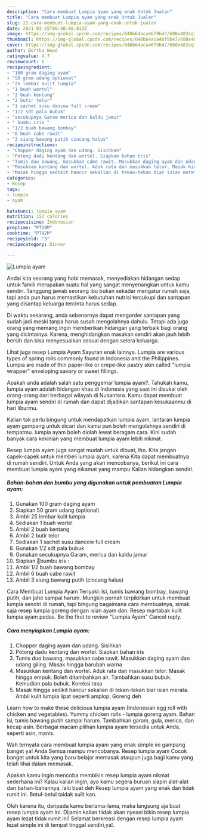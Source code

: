 ```yaml
---
description: "Cara membuat Lumpia ayam yang enak Untuk Jualan"
title: "Cara membuat Lumpia ayam yang enak Untuk Jualan"
slug: 22-cara-membuat-lumpia-ayam-yang-enak-untuk-jualan
date: 2021-03-25T00:48:08.013Z
image: https://img-global.cpcdn.com/recipes/040b64aca46f9b47/680x482cq70/lumpia-ayam-foto-resep-utama.jpg
thumbnail: https://img-global.cpcdn.com/recipes/040b64aca46f9b47/680x482cq70/lumpia-ayam-foto-resep-utama.jpg
cover: https://img-global.cpcdn.com/recipes/040b64aca46f9b47/680x482cq70/lumpia-ayam-foto-resep-utama.jpg
author: Bertha Wood
ratingvalue: 4.7
reviewcount: 6
recipeingredient:
- "100 gram daging ayam"
- "50 gram udang optional"
- "25 lembar kulit lumpia"
- "1 buah wortel"
- "2 buah kentang"
- "2 butir telor"
- "1 sachet susu dancow full cream"
- "1/2 sdt pala bubuk"
- "secukupnya Garam merica dan kaldu jamur"
- " bumbu iris "
- "1/2 buah bawang bombay"
- "6 buah cabe rawit"
- "3 siung bawang putih cincang halus"
recipeinstructions:
- "Chopper daging ayam dan udang. Sisihkan"
- "Potong dadu kentang dan wortel. Siapkan bahan iris"
- "Tumis duo bawang, masukkan cabe rawit. Masukkan daging ayam dan udang giling. Masak hingga barubah warna"
- "Masukkan kentang dan wortel. Aduk rata dan masukkan telor. Masak hingga empuk. Boleh ditambahkan air. Tambahkan susu bubuk. Kemudian pala bubuk. Koreksi rasa"
- "Masak hingga sedikit hancur sekalian di tekan-tekan biar isian merata. Ambil kulit lumpia lipat seperti amplop. Goreng deh"
categories:
- Resep
tags:
- lumpia
- ayam

katakunci: lumpia ayam 
nutrition: 152 calories
recipecuisine: Indonesian
preptime: "PT19M"
cooktime: "PT42M"
recipeyield: "3"
recipecategory: Dinner

---
```



![Lumpia ayam](https://img-global.cpcdn.com/recipes/040b64aca46f9b47/680x482cq70/lumpia-ayam-foto-resep-utama.jpg)

Andai kita seorang yang hobi memasak, menyediakan hidangan sedap untuk famili merupakan suatu hal yang sangat menyenangkan untuk kamu sendiri. Tanggung jawab seorang ibu bukan sekadar mengatur rumah saja, tapi anda pun harus memastikan kebutuhan nutrisi tercukupi dan santapan yang disantap keluarga tercinta harus sedap.

Di waktu  sekarang, anda sebenarnya dapat mengorder santapan yang sudah jadi meski tanpa harus susah mengolahnya dahulu. Tetapi ada juga orang yang memang ingin memberikan hidangan yang terbaik bagi orang yang dicintainya. Karena, menghidangkan masakan sendiri akan jauh lebih bersih dan bisa menyesuaikan sesuai dengan selera keluarga. 

Lihat juga resep Lumpia Ayam Sayuran enak lainnya. Lumpia are various types of spring rolls commonly found in Indonesia and the Philippines. Lumpia are made of thin paper-like or crepe-like pastry skin called &#34;lumpia wrapper&#34; enveloping savory or sweet fillings.

Apakah anda adalah salah satu penggemar lumpia ayam?. Tahukah kamu, lumpia ayam adalah hidangan khas di Indonesia yang saat ini disukai oleh orang-orang dari berbagai wilayah di Nusantara. Kamu dapat membuat lumpia ayam sendiri di rumah dan dapat dijadikan santapan kesukaanmu di hari liburmu.

Kalian tak perlu bingung untuk mendapatkan lumpia ayam, lantaran lumpia ayam gampang untuk dicari dan kamu pun boleh mengolahnya sendiri di tempatmu. lumpia ayam boleh diolah lewat beragam cara. Kini sudah banyak cara kekinian yang membuat lumpia ayam lebih nikmat.

Resep lumpia ayam juga sangat mudah untuk dibuat, lho. Kita jangan capek-capek untuk membeli lumpia ayam, karena Kita dapat membuatnya di rumah sendiri. Untuk Anda yang akan mencobanya, berikut ini cara membuat lumpia ayam yang nikamat yang mampu Kalian hidangkan sendiri.

<!--inarticleads1-->

##### Bahan-bahan dan bumbu yang digunakan untuk pembuatan Lumpia ayam:

1. Gunakan 100 gram daging ayam
1. Siapkan 50 gram udang (optional)
1. Ambil 25 lembar kulit lumpia
1. Sediakan 1 buah wortel
1. Ambil 2 buah kentang
1. Ambil 2 butir telor
1. Sediakan 1 sachet susu dancow full cream
1. Gunakan 1/2 sdt pala bubuk
1. Gunakan secukupnya Garam, merica dan kaldu jamur
1. Siapkan  🌻bumbu iris :
1. Ambil 1/2 buah bawang bombay
1. Ambil 6 buah cabe rawit
1. Ambil 3 siung bawang putih (cincang halus)


Cara Membuat Lumpia Ayam Teriyaki: Isi, tumis bawang bombay, bawang putih, dan jahe sampai harum. Mungkin pernah terpikirkan untuk membuat lumpia sendiri di rumah, tapi bingung bagaimana cara membuatnya, simak saja resep lumpia goreng dengan isian ayam dan. Resep martabak kulit lumpia ayam pedas. Be the first to review &#34;Lumpia Ayam&#34; Cancel reply. 

<!--inarticleads2-->

##### Cara menyiapkan Lumpia ayam:

1. Chopper daging ayam dan udang. Sisihkan
1. Potong dadu kentang dan wortel. Siapkan bahan iris
1. Tumis duo bawang, masukkan cabe rawit. Masukkan daging ayam dan udang giling. Masak hingga barubah warna
1. Masukkan kentang dan wortel. Aduk rata dan masukkan telor. Masak hingga empuk. Boleh ditambahkan air. Tambahkan susu bubuk. Kemudian pala bubuk. Koreksi rasa
1. Masak hingga sedikit hancur sekalian di tekan-tekan biar isian merata. Ambil kulit lumpia lipat seperti amplop. Goreng deh


Learn how to make these delicious lumpia ayam (Indonesian egg roll with chicken and vegetables). Yummy chicken rolls - lumpia goreng ayam. Bahan isi, tumis bawang putih sampai harum. Tambahkan garam, gula, merica, dan kecap asin. Berbagai macam pilihan lumpia ayam tersedia untuk Anda, seperti asin, manis. 

Wah ternyata cara membuat lumpia ayam yang enak simple ini gampang banget ya! Anda Semua mampu mencobanya. Resep lumpia ayam Cocok banget untuk kita yang baru belajar memasak ataupun juga bagi kamu yang telah lihai dalam memasak.

Apakah kamu ingin mencoba membikin resep lumpia ayam nikmat sederhana ini? Kalau kalian ingin, ayo kamu segera buruan siapin alat-alat dan bahan-bahannya, lalu buat deh Resep lumpia ayam yang enak dan tidak rumit ini. Betul-betul taidak sulit kan. 

Oleh karena itu, daripada kamu berlama-lama, maka langsung aja buat resep lumpia ayam ini. Dijamin kalian tiidak akan nyesel bikin resep lumpia ayam lezat tidak rumit ini! Selamat berkreasi dengan resep lumpia ayam lezat simple ini di tempat tinggal sendiri,ya!.

